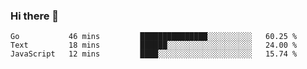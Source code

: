 ### Hi there 👋

<!--
**KLXLjun/KLXLjun** is a ✨ _special_ ✨ repository because its `README.md` (this file) appears on your GitHub profile.

Here are some ideas to get you started:

- 🔭 I’m currently working on ...
- 🌱 I’m currently learning ...
- 👯 I’m looking to collaborate on ...
- 🤔 I’m looking for help with ...
- 💬 Ask me about ...
- 📫 How to reach me: ...
- 😄 Pronouns: ...
- ⚡ Fun fact: ...
-->

<!--START_SECTION:waka-->
```text
Go           46 mins         ███████████████░░░░░░░░░░   60.25 % 
Text         18 mins         ██████░░░░░░░░░░░░░░░░░░░   24.00 % 
JavaScript   12 mins         ████░░░░░░░░░░░░░░░░░░░░░   15.74 % 
```
<!--END_SECTION:waka-->
